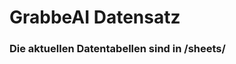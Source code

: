 
























































































































































































































































































# GrabbeAI Datensatz





### Die aktuellen Datentabellen sind in /sheets/


